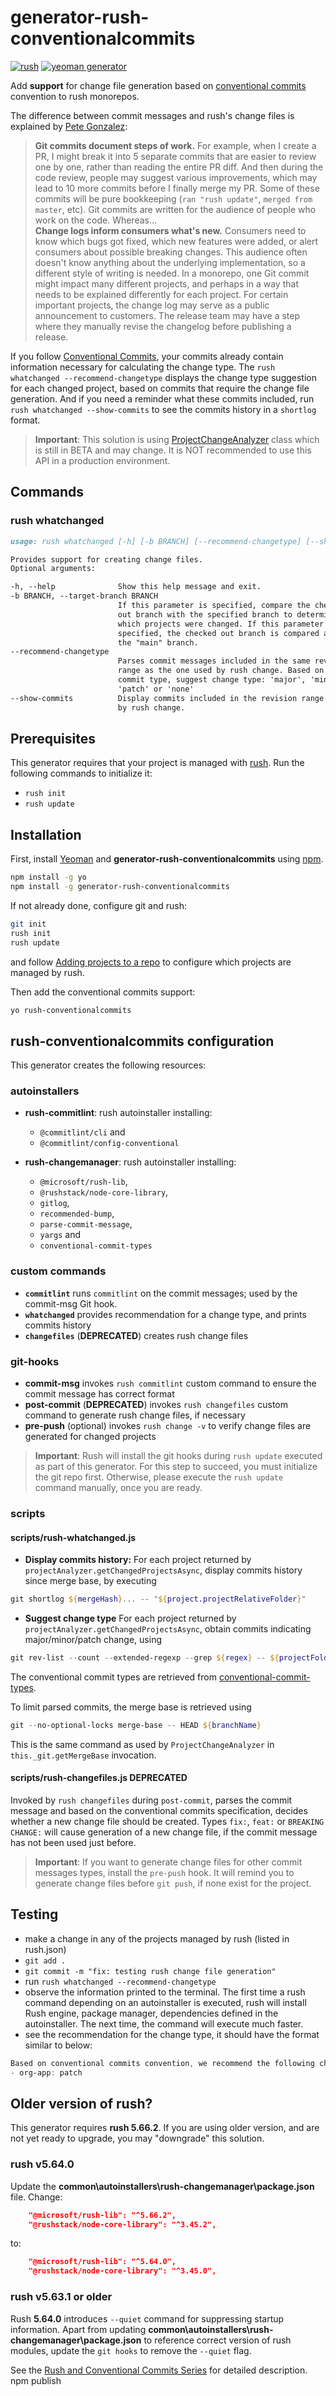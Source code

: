 # generator-rush-conventionalcommits

[![rush](https://img.shields.io/badge/rush-5.66.2-brightgreen)](https://rushjs.io/)
[![yeoman generator](https://img.shields.io/badge/yeoman--generator-5.6.1-brightgreen)](https://yeoman.io/generators/)

Add **support** for change file generation based on [conventional commits](https://conventionalcommits.org/) convention to rush monorepos.

The difference between commit messages and rush's change files is explained by [Pete Gonzalez](https://github.com/octogonz):
>**Git commits document steps of work.** For example, when I create a PR, I might break it into 5 separate commits that are easier to review one by one, rather than reading the entire PR diff. And then during the code review, people may suggest various improvements, which may lead to 10 more commits before I finally merge my PR. Some of these commits will be pure bookkeeping (`ran "rush update"`, `merged from master`, etc). Git commits are written for the audience of people who work on the code. Whereas...<br/>
**Change logs inform consumers what's new.** Consumers need to know which bugs got fixed, which new features were added, or alert consumers about possible breaking changes. This audience often doesn't know anything about the underlying implementation, so a different style of writing is needed. In a monorepo, one Git commit might impact many different projects, and perhaps in a way that needs to be explained differently for each project. For certain important projects, the change log may serve as a public announcement to customers. The release team may have a step where they manually revise the changelog before publishing a release.

If you follow [Conventional Commits](https://www.conventionalcommits.org/en/v1.0.0/), your commits already contain information necessary for calculating the change type. The `rush whatchanged --recommend-changetype` displays the change type suggestion for each changed project, based on commits that require the change file generation.
And if you need a reminder what these commits included, run `rush whatchanged --show-commits` to see the commits history in a `shortlog` format.

>**Important**: This solution is using [ProjectChangeAnalyzer](https://api.rushstack.io/pages/rush-lib.projectchangeanalyzer/) class which is still in BETA and may change. It is NOT recommended to use this API in a production environment.

## Commands

### rush whatchanged

```md
usage: rush whatchanged [-h] [-b BRANCH] [--recommend-changetype] [--show-commits]

Provides support for creating change files.
Optional arguments:

-h, --help              Show this help message and exit.
-b BRANCH, --target-branch BRANCH
                        If this parameter is specified, compare the checked
                        out branch with the specified branch to determine
                        which projects were changed. If this parameter is not
                        specified, the checked out branch is compared against
                        the "main" branch.
--recommend-changetype
                        Parses commit messages included in the same revision
                        range as the one used by rush change. Based on the
                        commit type, suggest change type: 'major', 'minor',
                        'patch' or 'none'
--show-commits          Display commits included in the revision range used
                        by rush change.
```

## Prerequisites

This generator requires that your project is managed with [rush](https://rushjs.io/pages/maintainer/setup_new_repo).
Run the following commands to initialize it:

- `rush init`
- `rush update`

## Installation

First, install [Yeoman](http://yeoman.io) and **generator-rush-conventionalcommits** using [npm](https://www.npmjs.com/).

```bash
npm install -g yo
npm install -g generator-rush-conventionalcommits
```

If not already done, configure git and rush:

```bash
git init
rush init
rush update
```

and follow [Adding projects to a repo](https://rushjs.io/pages/maintainer/add_to_repo/) to configure which projects are managed by rush.

Then add the conventional commits support:

```bash
yo rush-conventionalcommits
```

## rush-conventionalcommits configuration

This generator creates the following resources:

### autoinstallers

- **rush-commitlint**: rush autoinstaller installing:
  - `@commitlint/cli` and
  - `@commitlint/config-conventional`

- **rush-changemanager**: rush autoinstaller installing:
  - `@microsoft/rush-lib`,
  - `@rushstack/node-core-library`,
  - `gitlog`,
  - `recommended-bump`,
  - `parse-commit-message`,
  - `yargs` and
  - `conventional-commit-types`

### custom commands

- **`commitlint`** runs `commitlint` on the commit messages; used by the commit-msg Git hook.
- **`whatchanged`** provides recommendation for a change type, and prints commits history
- **`changefiles`** (**DEPRECATED**) creates rush change files

### git-hooks

- **commit-msg** invokes `rush commitlint` custom command to ensure the commit message has correct format
- **post-commit**  (**DEPRECATED**) invokes `rush changefiles` custom command to generate rush change files, if necessary
- **pre-push** (optional) invokes `rush change -v` to verify change files are generated for changed projects

> **Important**: Rush will install the git hooks during `rush update` executed as part of this generator. For this step to succeed, you must initialize the git repo first. Otherwise, please execute the `rush update` command manually, once you are ready.

### scripts

#### **scripts/rush-whatchanged.js**

- **Display commits history:** For each project returned by `projectAnalyzer.getChangedProjectsAsync`, display commits history since merge base, by executing

```powershell
git shortlog ${mergeHash}... -- "${project.projectRelativeFolder}"
```

- **Suggest change type** For each project returned by `projectAnalyzer.getChangedProjectsAsync`, obtain commits indicating major/minor/patch change, using

```powershell
git rev-list --count --extended-regexp --grep ${regex} -- ${projectFolder}
```

The conventional commit types are retrieved from [conventional-commit-types](https://www.npmjs.com/package/conventional-commit-types).

To limit parsed commits, the merge base is retrieved using

```powershell
git --no-optional-locks merge-base -- HEAD ${branchName}
```

This is the same command as used by `ProjectChangeAnalyzer` in `this._git.getMergeBase` invocation.

#### **scripts/rush-changefiles.js**  **DEPRECATED**

Invoked by `rush changefiles` during `post-commit`, parses the commit message and based on the conventional commits specification, decides whether a new change file should be created.
Types `fix:`, `feat:` or `BREAKING CHANGE:` will cause generation of a new change file, if the commit message has not been used just before.

> **Important**: If you want to generate change files for other commit messages types, install the `pre-push` hook. It will remind you to generate change files before `git push`, if none exist for the project.

## Testing

- make a change in any of the projects managed by rush (listed in rush.json)
- `git add .`
- `git commit -m "fix: testing rush change file generation"`
- run `rush whatchanged --recommend-changetype`
- observe the information printed to the terminal. The first time a rush command depending on an autoinstaller is executed, rush will install Rush engine, package manager, dependencies defined in the autoinstaller. The next time, the command will execute much faster.
- see the recommendation for the change type, it should have the format similar to below:

```powershell
Based on conventional commits convention, we recommend the following change types:
- org-app: patch
```

## Older version of rush?

This generator requires **rush 5.66.2**.
If you are using older version, and are not yet ready to upgrade, you may "downgrade" this solution.

### rush v5.64.0

Update the **common\autoinstallers\rush-changemanager\package.json** file. Change:

```json
    "@microsoft/rush-lib": "^5.66.2",
    "@rushstack/node-core-library": "^3.45.2",
```

to:

```json
    "@microsoft/rush-lib": "^5.64.0",
    "@rushstack/node-core-library": "^3.45.0",
```

### rush v5.63.1 or older

Rush **5.64.0** introduces `--quiet` command for suppressing startup information.
Apart from updating **common\autoinstallers\rush-changemanager\package.json** to reference correct version of rush modules, update the `git hooks` to remove the `--quiet` flag.

See the [Rush and Conventional Commits Series](https://dev.to/kkazala/series/17133) for detailed description.
npm publish
